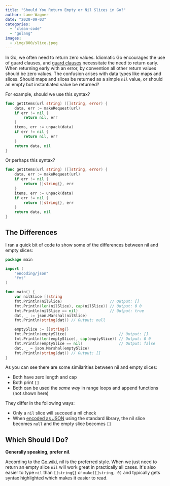 ```yaml
---
title: "Should You Return Empty or Nil Slices in Go?"
author: Lane Wagner
date: "2020-09-03"
categories: 
  - "clean-code"
  - "golang"
images:
  - /img/800/slice.jpeg
---
```


In Go, we often need to return zero values. Idiomatic Go encourages the use of guard clauses, and [guard clauses](/clean-code/guard-clauses/) necessitate the need to return early. When returning early with an error, by convention all other return values should be zero values. The confusion arises with data types like maps and slices. Should maps and slices be returned as a simple `nil` value, or should an empty but instantiated value be returned?

For example, should we use this syntax?

```go
func getItems(url string) ([]string, error) {
	data, err := makeRequest(url)
	if err != nil {
		return nil, err
	}
	items, err := unpack(data)
	if err != nil {
		return nil, err
	}
	return data, nil
}
```

Or perhaps this syntax?

```go
func getItems(url string) ([]string, error) {
	data, err := makeRequest(url)
	if err != nil {
		return []string{}, err
	}
	items, err := unpack(data)
	if err != nil {
		return []string{}, err
	}
	return data, nil
}
```

## The Differences

I ran a quick bit of code to show some of the differences between nil and empty slices:

```go
package main

import (
	"encoding/json"
	"fmt"
)

func main() {
	var nilSlice []string
	fmt.Println(nilSlice)                     // Output: []
	fmt.Println(len(nilSlice), cap(nilSlice)) // Output: 0 0
	fmt.Println(nilSlice == nil)              // Output: true
	dat, _ := json.Marshal(nilSlice)
	fmt.Println(string(dat)) // Output: null

	emptySlice := []string{}
	fmt.Println(emptySlice)                       // Output: []
	fmt.Println(len(emptySlice), cap(emptySlice)) // Output: 0 0
	fmt.Println(emptySlice == nil)                // Output: false
	dat, _ = json.Marshal(emptySlice)
	fmt.Println(string(dat)) // Output: []
}
```

As you can see there are some similarities between nil and empty slices:

- Both have zero length and cap
- Both print `[]`
- Both can be used the _same way_ in range loops and append functions (not shown here)

They differ in the following ways:

- Only a `nil` slice will succeed a nil check
- When [encoded as JSON](/golang/json-golang/) using the standard library, the nil slice becomes `null` and the empty slice becomes `[]`

## Which Should I Do?

**Generally speaking, prefer nil**.

According to the [Go wiki](https://github.com/golang/go/wiki/CodeReviewComments#declaring-empty-slices), nil is the preferred style. When we just need to return an empty slice `nil` will work great in practically all cases. It's also easier to type `nil` than `[]string{}` or `make([]string, 0)` and typically gets syntax highlighted which makes it easier to read.

